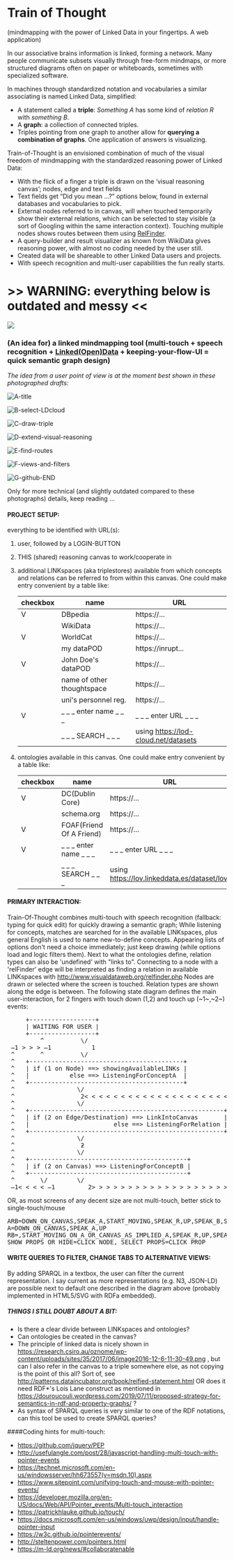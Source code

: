 # Train of Thought
(mindmapping with the power of Linked Data in your fingertips. A web application)

In our associative brains information is linked, forming a network.
Many people communicate subsets visually through free-form mindmaps, or more structured diagrams often on paper or whiteboards, sometimes with specialized software.

In machines through standardized notation and vocabularies a similar associating is named Linked Data, simplified:
- A statement called a **triple**: _Something A_ has some kind of _relation R_ with _something B_.
- A **graph**: a collection of connected triples.
- Triples pointing from one graph to another allow for **querying a combination of graphs**. One application of answers is visualizing.

Train-of-Thought is an envisioned combination of much of the visual freedom of mindmapping with the standardized reasoning power of Linked Data:
- With the flick of a finger a triple is drawn on the ‘visual reasoning canvas’; nodes, edge and text fields
- Text fields get “Did you mean …?” options below, found in external databases and vocabularies to pick.
- External nodes referred to in canvas, will when touched temporarily show their external relations, which can be selected to stay visible (a sort of Googling within the same interaction context). Touching multiple nodes shows routes between them using [RelFinder](http://www.visualdataweb.org/relfinder.php).
- A query-builder and result visualizer as known from WikiData gives reasoning power, with almost no coding needed by the user still.
- Created data will be shareable to other Linked Data users and projects.
- With speech recognition and multi-user capabilities the fun really starts.


# >> WARNING: everything below is outdated and messy <<



<img src="https://repository-images.githubusercontent.com/103260748/0559bb80-72a1-11eb-9df9-7ef50042c55f">

### (An idea for) a linked mindmapping tool (multi-touch + speech recognition + [Linked(Open)Data](https://en.wikipedia.org/wiki/Linked_data) + keeping-your-flow-UI = quick semantic graph design)

*The idea from a user point of view is at the moment best shown in these photographed drafts:*

![A-title](https://raw.githubusercontent.com/steltenpower/Train-Of-Thought/master/user-A-title.jpg)

![B-select-LDcloud](https://raw.githubusercontent.com/steltenpower/Train-Of-Thought/master/user-B-select-LDcloud.jpg)

![C-draw-triple](https://raw.githubusercontent.com/steltenpower/Train-Of-Thought/master/user-C-draw-triple.jpg)

![D-extend-visual-reasoning](https://raw.githubusercontent.com/steltenpower/Train-Of-Thought/master/user-D-extend-visual-reasoning.jpg)

![E-find-routes](https://raw.githubusercontent.com/steltenpower/Train-Of-Thought/master/user-E-find-routes.jpg)

![F-views-and-filters](https://raw.githubusercontent.com/steltenpower/Train-Of-Thought/master/user-F-views-and-filters.jpg)

![G-github-END](https://raw.githubusercontent.com/steltenpower/Train-Of-Thought/master/user-G-github-END.jpg)

Only for more technical (and slightly outdated compared to these photographs) details, keep reading ...



#### PROJECT SETUP:

everything to be identified with URL(s):
1. user, followed by a LOGIN-BUTTON
2. THIS (shared) reasoning canvas to work/cooperate in
3. additional LINKspaces (aka triplestores) available from which concepts and relations can be referred to from within this canvas. One could make entry convenient by a table like:

   |checkbox|name                       |URL                                   |
   |--------|---------------------------|--------------------------------------|
   |      V |DBpedia                    |https://...                           |
   |        |WikiData                   |https://...                           |
   |      V |WorldCat                   |https://...                           |
   |        |my dataPOD                 |https://inrupt...                     |
   |      V |John Doe's dataPOD         |https://...                           |
   |        |name of other thoughtspace |https://...                           |
   |        |uni's personnel reg.       |https://...                           |
   |      V | _ _ _ enter name _ _ _    | _ _ _ enter URL _ _ _                |
   |        | _ _ _ SEARCH _ _ _        | using https://lod-cloud.net/datasets |

4. ontologies available in this canvas. One could make entry convenient by a table like:

   |checkbox|name                     |URL                                           |
   |--------|-------------------------|----------------------------------------------|
   |      V |DC(Dublin Core)          |https://...                                   |
   |        |schema.org               |https://...                                   |
   |      V |FOAF(Friend Of A Friend) |https://...                                   |
   |      V | _ _ _ enter name _ _ _  | _ _ _ enter URL _ _ _                        |
   |        | _ _ _ SEARCH _ _ _      | using https://lov.linkeddata.es/dataset/lov/ |
   


#### PRIMARY INTERACTION:
Train-Of-Thought combines multi-touch with speech recognition (fallback: typing for quick edit) for quickly drawing a semantic graph;
While listening for concepts, matches are searched for in the available LINKspaces, plus general English is used to name new-to-define concepts. Appearing lists of options don't need a choice immediately; just keep drawing (while options load and logic filters them).
Next to what the ontologies define, relation types can also be 'undefined' with "links to". Connecting to a node with a 'relFinder' edge will be interpreted as finding a relation in available LINKspaces with http://www.visualdataweb.org/relfinder.php
Nodes are drawn or selected where the screen is touched.
Relation types are shown along the edge is between.
The following state diagram defines the main user-interaction, for 2 fingers with touch down (1,2) and touch up (~1~,~2~) events:

<pre>
     +------------------+
     | WAITING FOR USER | 
     +------------------+
         ^          \/
 ̶1 > > > ̶1           1
 ^       ^          \/
 ^   +------------------------------------------+
 ^   | if (1 on Node) ==> showingAvailableLINKs |
 ^   |           else ==> ListeningForConceptA  |
 ^   +------------------------------------------+
 ^                 \/
 ^                  2< < < < < < < < < < < < < < < < < < < < < <2
 ^                 \/                                           ^
 ^   +-----------------------------------------------------+    ^
 ^   | if (2 on Edge/Destination) ==> LinkIntoCanvas       |    ^
 ^   |                       else ==> ListeningForRelation |    ^
 ^   +-----------------------------------------------------+    ^
 ^                 \/                                           ^
 ^                  ƻ                                           ^
 ^                 \/                                           ^
 ^   +-------------------------------------------+              ^
 ^   | if (2 on Canvas) ==> ListeningForConceptB |              ^
 ^   +-------------------------------------------+              ^
 ^       \/        \/                                           ^
 ̶1< < < < ̶1         2> > > > > > > > > > > > > > > > > > > > > >2
</pre>
OR, as most screens of any decent size are not multi-touch, better stick to single-touch/mouse
<pre>
ARB=DOWN_ON_CANVAS,SPEAK_A,START_MOVING,SPEAK_R,UP,SPEAK_B,SILENCE
A=DOWN_ON_CANVAS,SPEAK_A,UP
RB=,START_MOVING_ON_A_OR_CANVAS_AS_IMPLIED_A,SPEAK_R,UP,SPEAK_B
SHOW_PROPS_OR_HIDE=CLICK_NODE, SELECT_PROPS=CLICK_PROP
</pre>

#### WRITE QUERIES TO FILTER, CHANGE TABS TO ALTERNATIVE VIEWS:
By adding SPARQL in a textbox, the user can filter the current representation.
I say current as more representations (e.g. N3, JSON-LD) are possible next to default one described in the diagram above (probably implemented in HTML5/SVG with RDFa embedded).


##### THINGS I STILL DOUBT ABOUT A BIT:
- Is there a clear divide between LINKspaces and ontologies?
- Can ontologies be created in the canvas?
- The principle of linked data is nicely shown in https://research.csiro.au/oznome/wp-content/uploads/sites/35/2017/06/image2016-12-6-11-30-49.png , but can I also refer in the canvas to a triple somewhere else, as not copying is the point of this all? Sort of, see http://patterns.dataincubator.org/book/reified-statement.html
OR does it need RDF*'s Lois Lane construct as mentioned in https://douroucouli.wordpress.com/2019/07/11/proposed-strategy-for-semantics-in-rdf-and-property-graphs/ ?
- As syntax of SPARQL queries is very similar to one of the RDF notations, can this tool be used to create SPARQL queries?




####Coding hints for multi-touch:

- https://github.com/jquery/PEP
- http://usefulangle.com/post/28/javascript-handling-multi-touch-with-pointer-events
- https://technet.microsoft.com/en-us/windowsserver/hh673557(v=msdn.10).aspx
- https://www.sitepoint.com/unifying-touch-and-mouse-with-pointer-events/
- https://developer.mozilla.org/en-US/docs/Web/API/Pointer_events/Multi-touch_interaction
- https://patrickhlauke.github.io/touch/
- https://docs.microsoft.com/en-us/windows/uwp/design/input/handle-pointer-input
- https://w3c.github.io/pointerevents/
- http://steltenpower.com/pointers.html 
- https://m-ld.org/news/#collaboratenable

